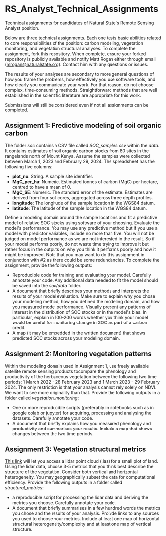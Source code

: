 # RS_Analyst_Technical_Assignments
Technical assignments for candidates of Natural State's Remote Sensing Analyst position.

Below are three technical assignments. Each one tests basic abilities related to core responsibilities of the position: carbon modeling, vegetation monitoring, and vegetation structural analyses. To complete the assignment, fork this repository. When complete, ensure your forked repository is publicly available and notify Matt Rogan either through email (mrogan@naturalstate.org). Contact him with any questions or issues.

The results of your analyses are secondary to more general questions of how you frame the problems, how effectively you use software tools, and how clearly you communicate your work. For that reason, do not choose complex, time-consuming methods. Straightforward methods that are well established in the scientific literature are appropriate for this work.

Submissions will still be considered even if not all assignments can be completed.

## Assignment 1: Predictive modeling of soil organic carbon

The folder *soc* contains a CSV file called *SOC_samples.csv* within the *data*. It contains estimates of soil organic carbon stocks from 80 sites in the rangelands north of Mount Kenya. Assume the samples were collected between March 1, 2023 and February 29, 2024. The spreadsheet has the following five columns:
- **plot_no**: String. A sample site identifier.
- **MgC_per_ha**: Numeric. Estimated tonnes of carbon (MgC) per hectare, centred to have a mean of 0.
- **MgC_SE**: Numeric. The standard error of the estimate. Estimates are derived from four soil cores, aggregated across three depth profiles.
- **longitude**: The longitude of the sample location in the WGS84 datum.
- **latitude**: The latitude of the sample location in the WGS84 datum.

Define a modeling domain around the sample locations and fit a predictive model of relative SOC stocks using software of your choosing. Evaluate the model's performance. You may use any predictive method but if you use a model with predictor variables, include no more than five. You will not be judged on model performance as we are not interested in the result. So if your model performs poorly, do not waste time trying to improve it but rather focus in the outputs on why you think it performs poorly and how it might be improved. Note that you may want to do this assignment in conjunction with #2 as there could be some redundancies. To complete the assignment, provide the following outputs:
- Reproducible code for training and evaluating your model. Carefully annotate your code. Any additional data needed to fit the model should be saved into the *soc/data* folder.
- A document that briefly describes your methods and interprets the results of your model evaluation. Make sure to explain why you chose your modeling method, how you defined the modeling domain, and how you measured model performance. Visually present any patterns of interest in the distribution of SOC stocks or in the model's bias. In particular, explain in 100-200 words whether you think your model would be useful for monitoring change in SOC as part of a carbon credit.
- A map (it may be embedded in the written document) that shows predicted SOC stocks across your modeling domain.

## Assignment 2: Monitoring vegetation patterns
Within the modeling domain used in Assignment 1, use freely available satellite remote sensing products tocompare the phenology and productivity of the herbaceous vegetation between the following two time periods: 1 March 2022 - 28 February 2023 and 1 March 2023 - 29 February 2024. The only restriction is that your analysis cannot rely solely on NDVI. We want to see more originality than that. Provide the following outputs in a folder called *vegetation_monitoring*:
- One or more reproducible scripts (preferably in notebooks such as in google colab or jupyter) for acquiring, processing and analysing the datasets. Carefully annotate your code.
- A document that briefly explains how you measured phenology and productivity and summarises your results. Include a map that shows changes between the two time periods.

## Assignment 3: Vegetation structural metrics
[This link](https://naturalstate3030-my.sharepoint.com/:u:/g/personal/mrogan_naturalstate_org/EYdf2YP_pZlOt4LVaQm2x6IBwFhVj-Ci5irJ-5rpmTMt6g?e=k6JY2J) will let you access a lidar point cloud (.las) for a small plot of land. Using the lidar data, choose 3-5 metrics that you think best describe the structure of the vegetation. Consider both vertical and horizontal heterogeneity. You may geographically subset the data for computational efficiency. Provide the following outputs in a folder called *structural_metrics*:
- a reproducible script for processing the lidar data and deriving the metrics you choose. Carefully annotate your code.
- A document that briefly summarises in a few hundred words the metrics you chose and the results of your analysis. Proivde links to any sources you used to choose your metrics. Include at least one map of horizontal structural heterogeneity/complexity and at least one map of vertical structure.


